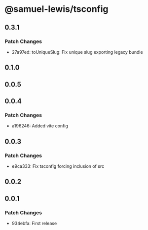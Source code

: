 # @samuel-lewis/tsconfig

## 0.3.1

### Patch Changes

- 27a97ed: toUniqueSlug: Fix unique slug exporting legacy bundle

## 0.1.0

## 0.0.5

## 0.0.4

### Patch Changes

- a196246: Added vite config

## 0.0.3

### Patch Changes

- e9ca333: Fix tsconfig forcing inclusion of src

## 0.0.2

## 0.0.1

### Patch Changes

- 934ebfa: First release
